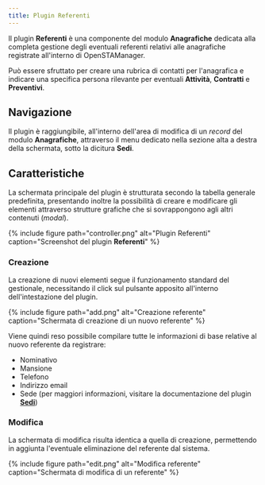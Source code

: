 ```yaml
---
title: Plugin Referenti
---
```


Il plugin **Referenti** è una componente del modulo **Anagrafiche** dedicata alla completa gestione degli eventuali referenti relativi alle anagrafiche registrate all'interno di OpenSTAManager.

Può essere sfruttato per creare una rubrica di contatti per l'anagrafica e indicare una specifica persona rilevante per eventuali **Attività**, **Contratti** e **Preventivi**.

## Navigazione

Il plugin è raggiungibile, all'interno dell'area di modifica di un *record* del modulo **Anagrafiche**, attraverso il menu dedicato nella sezione alta a destra della schermata, sotto la dicitura **Sedi**.

## Caratteristiche

La schermata principale del plugin è strutturata secondo la tabella generale predefinita, presentando inoltre la possibilità di creare e modificare gli elementi attraverso strutture grafiche che si sovrappongono agli altri contenuti (*modal*).

{% include figure path="controller.png" alt="Plugin Referenti" caption="Screenshot del plugin **Referenti**" %}

### Creazione

La creazione di nuovi elementi segue il funzionamento standard del gestionale, necessitando il click sul pulsante apposito all'interno dell'intestazione del plugin.

{% include figure path="add.png" alt="Creazione referente" caption="Schermata di creazione di un nuovo referente" %}

Viene quindi reso possibile compilare tutte le informazioni di base relative al nuovo referente da registrare:
 - Nominativo
 - Mansione
 - Telefono
 - Indirizzo email
 - Sede (per maggiori informazioni, visitare la documentazione del plugin [**Sedi**](sedi.md))

### Modifica

La schermata di modifica risulta identica a quella di creazione, permettendo in aggiunta l'eventuale eliminazione del referente dal sistema.

{% include figure path="edit.png" alt="Modifica referente" caption="Schermata di modifica di un referente" %}
